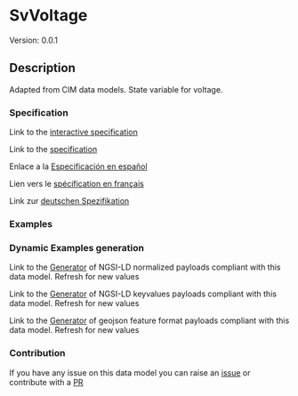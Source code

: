 # SvVoltage
Version: 0.0.1

## Description 

Adapted from CIM data models. State variable for voltage.
### Specification

Link to the [interactive specification](https://swagger.lab.fiware.org/?url=https://github.com/smart-data-models/dataModel.EnergyCIM/blob/master/SvVoltage/swagger.yaml)

Link to the [specification](https://github.com/smart-data-models/dataModel.EnergyCIM/blob/master/SvVoltage/doc/spec.md)

Enlace a la [Especificación en español](https://github.com/smart-data-models/dataModel.EnergyCIM/blob/master/SvVoltage/doc/spec_ES.md)

Lien vers le [spécification en français](https://github.com/smart-data-models/dataModel.EnergyCIM/blob/master/SvVoltage/doc/spec_FR.md)

Link zur [deutschen Spezifikation](https://github.com/smart-data-models/dataModel.EnergyCIM/blob/master/SvVoltage/doc/spec_DE.md)
### Examples
### Dynamic Examples generation

Link to the [Generator](https://smartdatamodels.org/extra/ngsi-ld_generator.php?schemaUrl=https://raw.githubusercontent.com/smart-data-models/dataModel.EnergyCIM/master/SvVoltage/schema.json&email=info@smartdatamodels.org) of NGSI-LD normalized payloads compliant with this data model. Refresh for new values

Link to the [Generator](https://smartdatamodels.org/extra/ngsi-ld_generator_keyvalues.php?schemaUrl=https://raw.githubusercontent.com/smart-data-models/dataModel.EnergyCIM/master/SvVoltage/schema.json&email=info@smartdatamodels.org) of NGSI-LD keyvalues payloads compliant with this data model. Refresh for new values

Link to the [Generator](https://smartdatamodels.org/extra/geojson_features_generator_v1.0.php?schemaUrl=https://raw.githubusercontent.com/smart-data-models/dataModel.EnergyCIM/master/SvVoltage/schema.json&email=info@smartdatamodels.org) of geojson feature format payloads compliant with this data model. Refresh for new values
### Contribution

 If you have any issue on this data model you can raise an [issue](https://github.com/smart-data-models/dataModel.EnergyCIM/issues)  or contribute with a [PR](https://github.com/smart-data-models/dataModel.EnergyCIM/pulls)